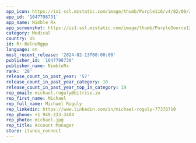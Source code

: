 ```yaml
---
app_icon: https://is1-ssl.mzstatic.com/image/thumb/Purple116/v4/82/08/2d/82082d79-f436-8b5f-adcc-462c926d2c53/AppIcon-1x_U007emarketing-0-7-0-85-220-0.png/1024x1024bb.png
app_id: '1047798731'
app_name: Nimble Rx
app_screenshot: https://is1-ssl.mzstatic.com/image/thumb/PurpleSource126/v4/25/19/5f/25195fe9-c937-e660-af07-2e45f07b9cab/b542121e-f49a-4325-a899-13999291e207_app-poster-1android.jpg/1284x2778bb.png
category: Medical
country: US
id: Rr-BolneRgpp
language: en
most_recent_release: '2024-02-13T00:00:00'
publisher_id: '1047798730'
publisher_name: NimbleRx
rank: '28'
release_count_in_past_year: '57'
release_count_in_past_year_category: 10
release_count_in_past_year_top_in_category: 19
rep_email: michael.roguly@bitrise.io
rep_first_name: Michael
rep_full_name: Michael Roguly
rep_linkedin: https://www.linkedin.com/in/michael-roguly-77376710
rep_phone: +1 949-233-3404
rep_photo: michael.jpg
rep_title: Account Manager
store: itunes_connect
---
```


